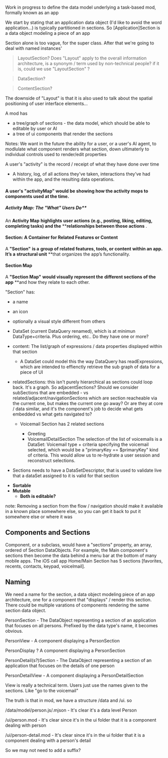 Work in progress to define the data model underlying a task-based mod, formally known as an app

We start by stating that an application data object (I'd like to avoid the word application...) is typically partitioned in sections. So [Application]Section is a data object modeling a piece of an app

Section alone is too vague, for the super class. After that we're going to deal with named instances'

> LayoutSection? Does "Layout" apply to the overall information architecture, is a synonym / term used by non-technical people? if it is, could we use "LayoutSection" ?

> DataSection?

> ContentSection?

The downside of "Layout" is that it is also used to talk about the spatial positioning of user interface elements...

A mod has

- a tree/graph of sections - the data model, which should be able to editable by user or AI
- a tree of ui components that render the sections

Notes: We want in the future the ability for a user, or a user's AI agent, to modlulate what component renders what section, down ultimaterly to individual controls used to render/edit properties

A user's "activity" is the record / receipt of what they have done over time

* A history, log, of all actions they’ve taken, interactions they’ve had within the app, and the resulting data operations.

#### A user's "activityMap" would be showing how the activity mops to components used at the time.

##### Activity Map: The "What" Users Do**

An ****Activity Map**** **highlights** ****user actions**** **(e.g., posting, liking, editing, completing tasks) and the** ****relationships between those actions** .

#### **Section: A Container for Related Features or Content**

A ****"Section"**** **is a** ****group of related features, tools, or content**** **within an app. It’s a** ****structural unit**** **that organizes the app’s functionality.

#### **Section Map**

A ****"Section Map"**** **would visually represent the** ****different sections of the app**** **and how they relate to each other.

"Section" has:

- a name
- an icon
- optionally a visual style different from others
- DataSet (current DataQuery renamed), which is at minimun DataType+criteria. Plus ordering, etc.. Do they have one or more?
- content: The list/graph of expressions / data properties displayed within that section

  - A DataSet could model this the way DataQuery has readExpressions, which are intended to effienctly retrieve the sub graph of data for a piece of UI
- relatedSections: this isn't purely hierarchical as sections could loop back. It's a graph. So adjacentSections? Should we consider subSections that are embedded - vs related/adjacent/navigationSections which are section reacheable via the current one, but makes the current one go away? Or are they at core / data similar, and it's the component's job to decide what gets embedded vs what gets navigated to?

  - Voicemail Section has 2 related sections

    - Greeting
    - VoicemailDetailSection
      The selection of the list of voicemails is a DataSet: Voicemail type + criteria specifying the voicemail selected, which would be a "primaryKey == $primaryKey" kind of criteria. This would allow us to re-hydrate a user session and reconstruct selections.
- Sections needs to have a DataSetDescriptor, that is used to validate live that a dataSet assigned to it is valid for that section

* **Sortable**
* **Mutable**
  * **Both is editable?**

note: Removing a section from the flow / navigation should make it available in a known place somewhere else, so you can get it back to put it somewhere else or where it was

## Components and Sections

Component, or a subclass, would have a "sections" property, an array, ordered of Section DataObjects. For example, the Main component's sections then become the data behind a menu bar at the bottom of many mobile apps. The iOS call app Home/Main Section has 5 sections [favorites, recents, contacts, keypad, voicelmail].

## Naming

We need a name for the section, a data object modeling piece of an app architecture, one for a component that "displays" / render this section. There could be multiple varations of components rendering the same section data object.

PersonSection - The DataObject representing a section of an application that focuses on all persons. Prefixed by the data type's name, it becomes obvious.

PersonView - A component displaying a PersonSection

PersonDisplay ? A component displaying a PersonSection

PersonDetail(s?)Section - The DataObject representing a section of an application that focuses on the details of one person

PersonDetailView - A component displaying a PersonDetailSection

View is really a technical term. Users just use the names given to the sections. Like "go to the voicemail"

The truth is that in mod, we have a structure /data and /ui. so

/data/model/person.js/.mjson - It's clear it's a data level Person

/ui/person.mod - It's clear since it's in the ui folder that it is a component dealing with person

/ui/person-detail.mod - It's clear since it's in the ui folder that it is a component dealing with a person's detail

So we may not need to add a suffix?
